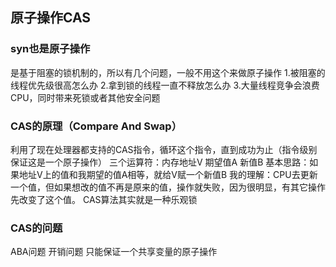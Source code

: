
## 原子操作CAS

### syn也是原子操作
是基于阻塞的锁机制的，所以有几个问题，一般不用这个来做原子操作
1.被阻塞的线程优先级很高怎么办
2.拿到锁的线程一直不释放怎么办
3.大量线程竞争会浪费CPU，同时带来死锁或者其他安全问题


### CAS的原理（Compare And Swap）
利用了现在处理器都支持的CAS指令，循环这个指令，直到成功为止（指令级别保证这是一个原子操作）
三个运算符：内存地址V 期望值A 新值B
基本思路：如果地址V上的值和我期望的值A相等，就给V赋一个新值B
我的理解：CPU去更新一个值，但如果想改的值不再是原来的值，操作就失败，因为很明显，有其它操作先改变了这个值。
CAS算法其实就是一种乐观锁

### CAS的问题
ABA问题
开销问题
只能保证一个共享变量的原子操作





